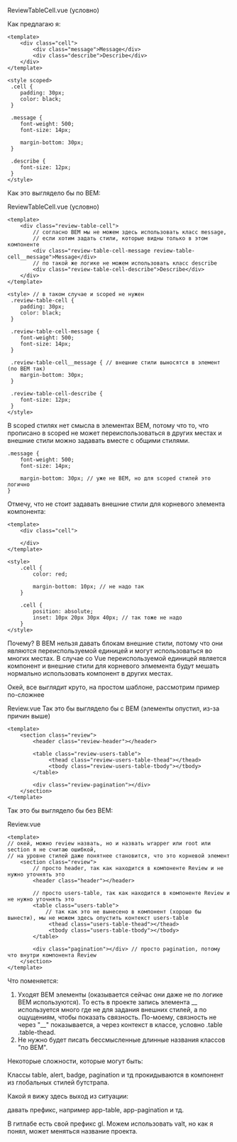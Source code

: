 
ReviewTableCell.vue (условно)

Как предлагаю я:
```
<template>
    <div class="cell">
        <div class="message">Message</div>
        <div class="describe">Describe</div>
    </div>
</template>

<style scoped>
 .cell {
    padding: 30px;
    color: black;
 }
 
 .message {
    font-weight: 500;
    font-size: 14px;
    
    margin-bottom: 30px;
 }
 
 .describe {
    font-size: 12px;
 }
</style>
```

Как это выглядело бы по BEM:

ReviewTableCell.vue (условно)
```
<template>
    <div class="review-table-cell">
        // согласно BEM мы не можем здесь использовать класс message, 
        // если хотим задать стили, которые видны только в этом компоненте 
        <div class="review-table-cell-message review-table-cell__message">Message</div>
        // по такой же логике не можем использовать класс describe 
        <div class="review-table-cell-describe">Describe</div>
    </div>
</template>

<style> // в таком случае и scoped не нужен
 .review-table-cell {
    padding: 30px;
    color: black;
 }
 
 .review-table-cell-message { 
    font-weight: 500;
    font-size: 14px;    
 }
 
 .review-table-cell__message { // внешние стили выносятся в элемент (по BEM так)
    margin-bottom: 30px;
 }
 
 .review-table-cell-describe {
    font-size: 12px;
 }
</style>
```

В scoped стилях нет смысла в элементах BEM, 
потому что то, что прописано в scoped не может переиспользоваться в других местах 
и внешние стили можно задавать вместе с общими стилями.

```
.message {
    font-weight: 500;
    font-size: 14px;
    
    margin-bottom: 30px; // уже не BEM, но для scoped стилей это логично
}
```

Отмечу, что не стоит задавать внешние стили для корневого элемента компонента:

```
<template>
    <div class="cell">

    </div>
</template>

<style>
    .cell {
        color: red;
        
        margin-bottom: 10px; // не надо так
    }
    
    .cell {
        position: absolute;
        inset: 10px 20px 30px 40px; // так тоже не надо
    }
</style>
```

Почему? В BEM нельзя давать блокам внешние стили, потому что они являются переиспользуемой единицей и могут использоваться во многих местах.
В случае со Vue переиспользуемой единицей является компонент и внешние стили для корневого элмемента будут мешать нормально использовать компонент в других местах.


Окей, все выглядит круто, на простом шаблоне, рассмотрим пример по-сложнее

Review.vue
Так это бы выглядело бы с BEM (элементы опустил, из-за причин выше)
```
<template>
    <section class="review">
        <header class="review-header"></header>
    
        <table class="review-users-table">
             <thead class="review-users-table-thead"></thead>
             <tbody class="review-users-table-tbody"></tbody>
        </table>
        
        <div class="review-pagination"></div>
    </section> 
</template>
```

Так это бы выглядело бы без BEM:

Review.vue
```
<template>
// окей, можно review назвать, но и назвать wrapper или root или section я не считаю ошибкой, 
// на уровне стилей даже понятнее становится, что это корневой элемент
    <section class="review"> 
        // просто header, так как находится в компоненте Review и не нужно уточнять это
        <header class="header"></header> 
    
        // просто users-table, так как находится в компоненте Review и не нужно уточнять это
        <table class="users-table"> 
            // так как это не вынесено в компонент (хорошо бы вынести), мы не можем здесь опустить контекст users-table
             <thead class="users-table-thead"></thead>  
             <tbody class="users-table-tbody"></tbody>
        </table>
        
        <div class="pagination"></div> // просто pagination, потому что внутри компонента Review
    </section> 
</template>
```

Что поменяется:

1) Уходят BEM элементы (оказывается сейчас они даже не по логике BEM используются). То есть в проекте запись элемента 
__ используется много где не для задания внешних стилей, а по ощущениям, чтобы показать связность. 
По-моему, связность не через "__" показывается, а через контекст в классе, условно .table .table-thead.
2) Не нужно будет писать бессмысленные длинные названия классов "по BEM".


Некоторые сложности, которые могут быть:

Классы table, alert, badge, pagination и тд прокидываются в компонент из глобальных стилей бутстрапа.

Какой я вижу здесь выход из ситуации:

давать префикс, например app-table, app-pagination и тд.

В гитлабе есть свой префикс gl. Можем использовать valt, но как я понял, может меняться название проекта.